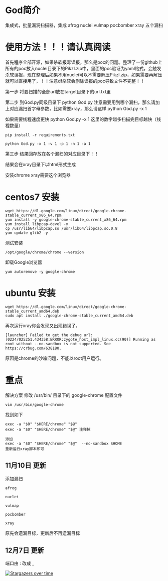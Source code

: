 # God简介

集成式，批量漏洞扫描器，集成 afrog nuclei vulmap pocbomber xray 五个漏扫

# 使用方法！！！请认真阅读

首先程序全部开源，如果杀软报毒误报，那么是poc的问题。整理了一份github上所有的poc放入nuclei目录下的Pikzl.zip中，里面的poc验证为yaml格式，会触发杀软误报，现在整理后如果不用nuclei可以不需要解压Pikzl.zip，如果需要再解压就可以直接用了，！！注意df杀软会删除误报的poc导致文件不完整！！

第一步 将要扫描的全部url放在target目录下的url.txt里

第二步 到God.py同级目录下 python God.py 注意需要用到哪个漏扫，那么请加上对应漏扫首字母参数，比如需要xray，那么请这样 python God.py -x 1 

如果需要线程速度更快 python God.py -x 1 这里的数字越多扫描完目标越快（线程数量）

```
pip install -r requirements.txt

python God.py -x 1 -v 1 -p 1 -n 1 -a 1
```

第三步 结果回存放在各个漏扫的对应目录下！！

结果会在xray目录下以html形式生成

安装chrome xray需要这个浏览器

# centos7 安装
```
wget https://dl.google.com/linux/direct/google-chrome-stable_current_x86_64.rpm
yum install -y google-chrome-stable_current_x86_64.rpm
yum install libpcap-devel -y
cp /usr/lib64/libpcap.so /usr/lib64/libpcap.so.0.8
yum update glib2 -y 
```
测试安装
```
/opt/google/chrome/chrome --version
```
卸载Google浏览器
```
yum autoremove -y google-chrome
```
# ubuntu 安装
```
wget https://dl.google.com/linux/direct/google-chrome-stable_current_amd64.deb
sudo apt install ./google-chrome-stable_current_amd64.deb
```
再次运行xray你会发现又出现错误了，
```
[launcher] Failed to get the debug url: [0224/025251.434358:ERROR:zygote_host_impl_linux.cc(90)] Running as root without --no-sandbox is not supported. See https://crbug.com/638180.
```
原因是chrome的沙箱问题，不能以root用户运行。

# 重点

解决方案
修改 /usr/bin/ 目录下的 google-chrome 配置文件
```
vim /usr/bin/google-chrome
```
找到如下
```
exec -a "$0" "$HERE/chrome" "$@"
exec -a "$0" "$HERE/chrome" "$@" 注释掉

添加
exec -a "$0" "$HERE/chrome" "$@"  --no-sandbox $HOME
重新运行xray脚本即可
```
## 11月10日 更新

添加漏扫

    afrog

    nuclei

    vulmap

    pocbomber

    xray

原先会遗漏目标，更新后不再遗漏目标

## 12月7日 更新

端口由 : 改成 _

[![Stargazers over time](https://starchart.cc/Pik-sec/God-auto.svg)](https://starchart.cc/Pik-sec/God-auto)



